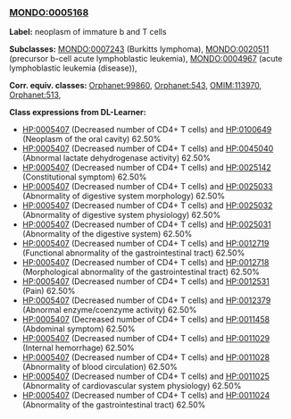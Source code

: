 
### [MONDO:0005168](http://purl.obolibrary.org/obo/MONDO_0005168)
**Label:** neoplasm of immature b and T cells

**Subclasses:** [MONDO:0007243](http://purl.obolibrary.org/obo/MONDO_0007243) (Burkitts lymphoma), [MONDO:0020511](http://purl.obolibrary.org/obo/MONDO_0020511) (precursor b-cell acute lymphoblastic leukemia), [MONDO:0004967](http://purl.obolibrary.org/obo/MONDO_0004967) (acute lymphoblastic leukemia (disease)), 

**Corr. equiv. classes:** [Orphanet:99860](http://www.orpha.net/ORDO/Orphanet_99860), [Orphanet:543](http://www.orpha.net/ORDO/Orphanet_543), [OMIM:113970](http://purl.obolibrary.org/obo/OMIM_113970), [Orphanet:513](http://www.orpha.net/ORDO/Orphanet_513), 

**Class expressions from DL-Learner:**

- [HP:0005407](http://purl.obolibrary.org/obo/HP_0005407) (Decreased number of CD4+ T cells) and [HP:0100649](http://purl.obolibrary.org/obo/HP_0100649) (Neoplasm of the oral cavity) 62.50%
- [HP:0005407](http://purl.obolibrary.org/obo/HP_0005407) (Decreased number of CD4+ T cells) and [HP:0045040](http://purl.obolibrary.org/obo/HP_0045040) (Abnormal lactate dehydrogenase activity) 62.50%
- [HP:0005407](http://purl.obolibrary.org/obo/HP_0005407) (Decreased number of CD4+ T cells) and [HP:0025142](http://purl.obolibrary.org/obo/HP_0025142) (Constitutional symptom) 62.50%
- [HP:0005407](http://purl.obolibrary.org/obo/HP_0005407) (Decreased number of CD4+ T cells) and [HP:0025033](http://purl.obolibrary.org/obo/HP_0025033) (Abnormality of digestive system morphology) 62.50%
- [HP:0005407](http://purl.obolibrary.org/obo/HP_0005407) (Decreased number of CD4+ T cells) and [HP:0025032](http://purl.obolibrary.org/obo/HP_0025032) (Abnormality of digestive system physiology) 62.50%
- [HP:0005407](http://purl.obolibrary.org/obo/HP_0005407) (Decreased number of CD4+ T cells) and [HP:0025031](http://purl.obolibrary.org/obo/HP_0025031) (Abnormality of the digestive system) 62.50%
- [HP:0005407](http://purl.obolibrary.org/obo/HP_0005407) (Decreased number of CD4+ T cells) and [HP:0012719](http://purl.obolibrary.org/obo/HP_0012719) (Functional abnormality of the gastrointestinal tract) 62.50%
- [HP:0005407](http://purl.obolibrary.org/obo/HP_0005407) (Decreased number of CD4+ T cells) and [HP:0012718](http://purl.obolibrary.org/obo/HP_0012718) (Morphological abnormality of the gastrointestinal tract) 62.50%
- [HP:0005407](http://purl.obolibrary.org/obo/HP_0005407) (Decreased number of CD4+ T cells) and [HP:0012531](http://purl.obolibrary.org/obo/HP_0012531) (Pain) 62.50%
- [HP:0005407](http://purl.obolibrary.org/obo/HP_0005407) (Decreased number of CD4+ T cells) and [HP:0012379](http://purl.obolibrary.org/obo/HP_0012379) (Abnormal enzyme/coenzyme activity) 62.50%
- [HP:0005407](http://purl.obolibrary.org/obo/HP_0005407) (Decreased number of CD4+ T cells) and [HP:0011458](http://purl.obolibrary.org/obo/HP_0011458) (Abdominal symptom) 62.50%
- [HP:0005407](http://purl.obolibrary.org/obo/HP_0005407) (Decreased number of CD4+ T cells) and [HP:0011029](http://purl.obolibrary.org/obo/HP_0011029) (Internal hemorrhage) 62.50%
- [HP:0005407](http://purl.obolibrary.org/obo/HP_0005407) (Decreased number of CD4+ T cells) and [HP:0011028](http://purl.obolibrary.org/obo/HP_0011028) (Abnormality of blood circulation) 62.50%
- [HP:0005407](http://purl.obolibrary.org/obo/HP_0005407) (Decreased number of CD4+ T cells) and [HP:0011025](http://purl.obolibrary.org/obo/HP_0011025) (Abnormality of cardiovascular system physiology) 62.50%
- [HP:0005407](http://purl.obolibrary.org/obo/HP_0005407) (Decreased number of CD4+ T cells) and [HP:0011024](http://purl.obolibrary.org/obo/HP_0011024) (Abnormality of the gastrointestinal tract) 62.50%


